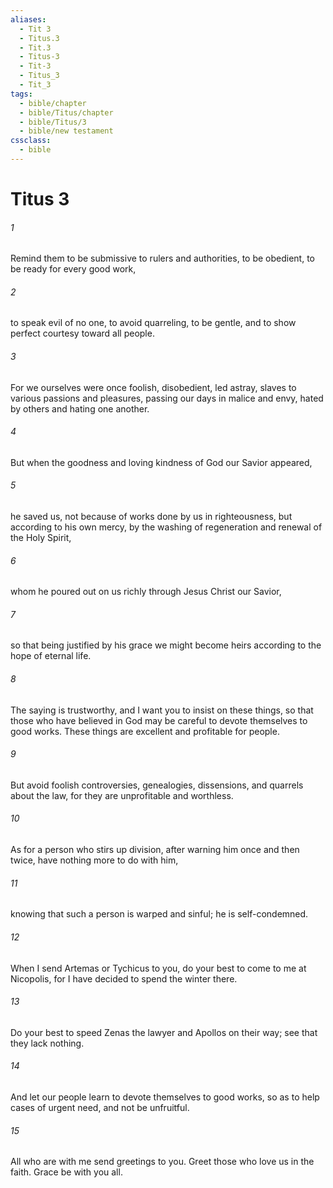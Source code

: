```yaml
---
aliases:
  - Tit 3
  - Titus.3
  - Tit.3
  - Titus-3
  - Tit-3
  - Titus_3
  - Tit_3
tags:
  - bible/chapter
  - bible/Titus/chapter
  - bible/Titus/3
  - bible/new testament
cssclass:
  - bible
---
```


# Titus 3

###### 1
Remind them to be submissive to rulers and authorities, to be obedient, to be ready for every good work,
###### 2
to speak evil of no one, to avoid quarreling, to be gentle, and to show perfect courtesy toward all people.
###### 3
For we ourselves were once foolish, disobedient, led astray, slaves to various passions and pleasures, passing our days in malice and envy, hated by others and hating one another.
###### 4
But when the goodness and loving kindness of God our Savior appeared,
###### 5
he saved us, not because of works done by us in righteousness, but according to his own mercy, by the washing of regeneration and renewal of the Holy Spirit,
###### 6
whom he poured out on us richly through Jesus Christ our Savior,
###### 7
so that being justified by his grace we might become heirs according to the hope of eternal life.
###### 8
The saying is trustworthy, and I want you to insist on these things, so that those who have believed in God may be careful to devote themselves to good works. These things are excellent and profitable for people.
###### 9
But avoid foolish controversies, genealogies, dissensions, and quarrels about the law, for they are unprofitable and worthless.
###### 10
As for a person who stirs up division, after warning him once and then twice, have nothing more to do with him,
###### 11
knowing that such a person is warped and sinful; he is self-condemned.
###### 12
When I send Artemas or Tychicus to you, do your best to come to me at Nicopolis, for I have decided to spend the winter there.
###### 13
Do your best to speed Zenas the lawyer and Apollos on their way; see that they lack nothing.
###### 14
And let our people learn to devote themselves to good works, so as to help cases of urgent need, and not be unfruitful.
###### 15
All who are with me send greetings to you. Greet those who love us in the faith.   Grace be with you all.


